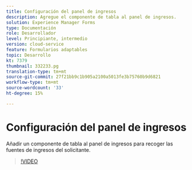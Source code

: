 ```yaml
---
title: Configuración del panel de ingresos
description: Agregue el componente de tabla al panel de ingresos.
solution: Experience Manager Forms
type: Documentación
role: Desarrollador
level: Principiante, intermedio
version: cloud-service
feature: Formularios adaptables
topic: Desarrollo
kt: 7379
thumbnail: 332233.pg
translation-type: tm+mt
source-git-commit: 27f21bb9c1b905a2100a5013fe3b75760b9d6821
workflow-type: tm+mt
source-wordcount: '33'
ht-degree: 15%

---
```



# Configuración del panel de ingresos

Añadir un componente de tabla al panel de ingresos para recoger las fuentes de ingresos del solicitante.

>[!VIDEO](https://video.tv.adobe.com/v/332233?quality=12&learn=on)

